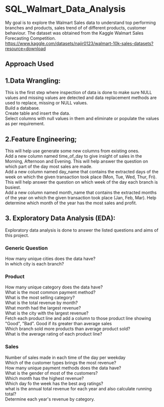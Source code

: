 # SQL_Walmart_Data_Analysis

My goal is to explore the Walmart Sales data to understand top performing branches and products, sales trend of of different products, customer behaviour. The dataset was obtained from the Kaggle Walmart Sales Forecasting Competition. https://www.kaggle.com/datasets/najir0123/walmart-10k-sales-datasets?resource=download

## Approach Used
## 1.Data Wrangling: 
This is the first step where inspection of data is done to make sure NULL values and missing values are detected and data replacement methods are used to replace, missing or NULL values.\
Build a database.\
Create table and insert the data.\
Select columns with null values in them and eliminate or populate the values as per requirement.
## 2.Feature Engineering;
This will help use generate some new columns from existing ones.\
Add a new column named time_of_day to give insight of sales in the Morning, Afternoon and Evening. This will help answer the question on which part of the day most sales are made.\
Add a new column named day_name that contains the extracted days of the week on which the given transaction took place (Mon, Tue, Wed, Thur, Fri). This will help answer the question on which week of the day each branch is busiest.\
Add a new column named month_name that contains the extracted months of the year on which the given transaction took place (Jan, Feb, Mar). Help determine which month of the year has the most sales and profit.
## 3. Exploratory Data Analysis (EDA): 
Exploratory data analysis is done to answer the listed questions and aims of this project.

### Generic Question
How many unique cities does the data have?\
In which city is each branch?
### Product
How many unique category does the data have?\
What is the most common payment method?\
What is the most selling category?\
What is the total revenue by month?\
What month had the largest revenue?\
What is the city with the largest revenue?\
Fetch each product line and add a column to those product line showing "Good", "Bad". Good if its greater than average sales\
Which branch sold more products than average product sold?\
What is the average rating of each product line?
### Sales
Number of sales made in each time of the day per weekday\
Which of the customer types brings the most revenue?\
How many unique payment methods does the data have?\
What is the gender of most of the customers?\
Which month has the highest revenue?\
Which day fo the week has the best avg ratings?\
what is the annual total revenue for each year and also calculate running total?\
Determine each year's revenue by category. 
